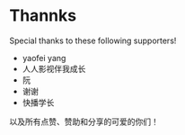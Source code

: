 # Thannks
Special thanks to these following supporters!

* yaofei yang
* 人人影视伴我成长
* 阮
* 谢谢
* 快播学长

以及所有点赞、赞助和分享的可爱的你们！